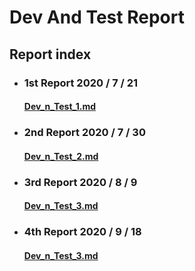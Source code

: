# Dev And Test Report

## Report index


-   ### 1st Report 2020 / 7 / 21
    #### [Dev_n_Test_1.md](https://github.com/capstone-project-team11/capstone_project/tree/master/Development/Dev_n_Test_Report/By_SW/Dev_n_Test_1.md)

-   ### 2nd Report 2020 / 7 / 30
    #### [Dev_n_Test_2.md](https://github.com/capstone-project-team11/capstone_project/tree/master/Development/Dev_n_Test_Report/By_SW/Dev_n_Test_2.md)

-   ### 3rd Report 2020 / 8 / 9
    #### [Dev_n_Test_3.md](https://github.com/capstone-project-team11/capstone_project/tree/master/Development/Dev_n_Test_Report/By_SW/Dev_n_Test_3.md)

-   ### 4th Report 2020 / 9 / 18
    #### [Dev_n_Test_3.md](https://github.com/capstone-project-team11/capstone_project/tree/master/Development/Dev_n_Test_Report/By_SW/Dev_n_Test_4.md)
